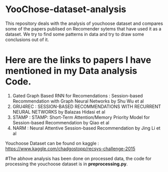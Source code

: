 # YooChose-dataset-analysis
This repository deals with the analysis of youchoose dataset and compares some of the papers publised on Recomender sytems that have used it as a dataset. We try to find some patterns in data and try to draw some conclusions out of it. 

# Here are the links to papers I have mentioned in my Data analysis Code. 
1. Gated Graph Based RNN for Recomendations : Session-based Recommendation with Graph Neural Networks by Shu Wu et al
2. GRU4REC : SESSION-BASED RECOMMENDATIONS WITH RECURRENT NEURAL NETWORKS by Balazas Hidasi et al
3. STAMP : STAMP: Short-Term Attention/Memory Priority Model for Session-based Recommendation by Qiao et al
4. NARM : Neural Attentive Session-based Recommendation by Jing Li et al

Youchoose Dataset can be found on kaggle : https://www.kaggle.com/chadgostopp/recsys-challenge-2015

#The abhove analysis has been done on processed data, the code for processing the youchoose dataset is in **preprocessing.py**.
